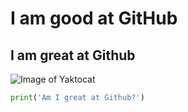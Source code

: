 # I am good at GitHub
## I am great at Github
![Image of Yaktocat](https://octodex.github.com/images/yaktocat.png)
``` python
print('Am I great at Github?')
```

